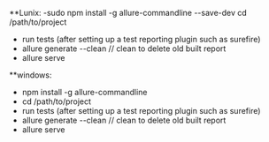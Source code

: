 **Lunix:
-sudo npm install -g allure-commandline --save-dev
cd /path/to/project
- run tests (after setting up a test reporting plugin such as surefire)
- allure generate --clean // clean to delete old built report
- allure serve


**windows:
- npm install -g allure-commandline
- cd /path/to/project
- run tests (after setting up a test reporting plugin such as surefire)
- allure generate --clean // clean to delete old built report
- allure serve
